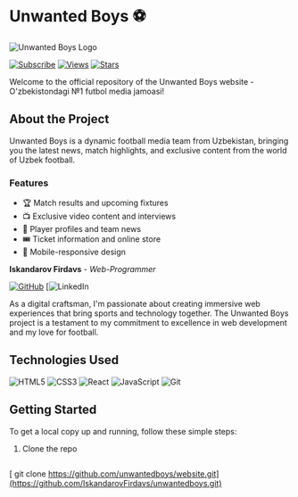 # Unwanted Boys ⚽️

![Unwanted Boys Logo]([https://hebbkx1anhila5yf.public.blob.vercel-storage.com/image-83GMZ2KA9himhL2yI2spJTnTMMlsWV.png](https://yt3.googleusercontent.com/1VddnzudOBTDvWLjO-_nOJ8pkNcA1wm6-46uBrj_7thtGWNQzBHxCC_b8AhIpI2wtlwUR8JZOg=s900-c-k-c0x00ffffff-no-rj))

[![Subscribe]([https://img.shields.io/badge/Subscribe-red?style=for-the-badge)](https://youtube.com/unwantedboys](https://cdn3d.iconscout.com/3d/premium/thumb/subscribe-button-3d-illustration-download-in-png-blend-fbx-gltf-file-formats--subscription-bell-subscribing-notification-user-interface-pack-illustrations-4489418.png?f=webp))
[![Views]([https://img.shields.io/badge/Views-1M-blue?style=for-the-badge)](https://unwantedboys.uz](https://cdn3d.iconscout.com/3d/premium/thumb/view-3d-logo-download-in-png-blend-fbx-gltf-file-formats--like-instagram-social-media-notification-pack-logos-4042325.png?f=webp))
[![Stars]([https://img.shields.io/github/stars/unwantedboys/website?style=for-the-badge)](https://github.com/unwantedboys/website](https://cdn3d.iconscout.com/3d/premium/thumb/star-3d-illustration-download-in-png-blend-fbx-gltf-file-formats--like-logo-favorite-rating-award-user-interface-pack-illustrations-3307686.png?f=webp))

Welcome to the official repository of the Unwanted Boys website - O'zbekistondagi №1 futbol media jamoasi!

## About the Project

Unwanted Boys is a dynamic football media team from Uzbekistan, bringing you the latest news, match highlights, and exclusive content from the world of Uzbek football.

### Features

- 🏆 Match results and upcoming fixtures
- 📺 Exclusive video content and interviews
- 👥 Player profiles and team news
- 🎟️ Ticket information and online store
- 📱 Mobile-responsive design

**Iskandarov Firdavs** - *Web-Programmer*

[![GitHub]([https://img.shields.io/badge/GitHub-100000?style=for-the-badge&logo=github&logoColor=white)](https://github.com/johndoe](https://github.com/IskandarovFirdavs))
[![LinkedIn](www.linkedin.com/in/firdavs-iskandarov-582824334)

As a digital craftsman, I'm passionate about creating immersive web experiences that bring sports and technology together. The Unwanted Boys project is a testament to my commitment to excellence in web development and my love for football.

## Technologies Used

![HTML5]([https://img.shields.io/badge/HTML5-E34F26?style=for-the-badge&logo=html5&logoColor=white](https://cdn-icons-png.flaticon.com/512/919/919827.png))
![CSS3]([https://img.shields.io/badge/CSS3-1572B6?style=for-the-badge&logo=css3&logoColor=white](https://cdn-icons-png.flaticon.com/512/5968/5968242.png))
![React]([https://img.shields.io/badge/React-20232A?style=for-the-badge&logo=react&logoColor=61DAFB](https://upload.wikimedia.org/wikipedia/commons/thumb/a/a7/React-icon.svg/1200px-React-icon.svg.png))
![JavaScript]([https://img.shields.io/badge/JavaScript-F7DF1E?style=for-the-badge&logo=javascript&logoColor=black](https://static-00.iconduck.com/assets.00/javascript-js-icon-1024x1024-q081xgnc.png))
![Git]([https://img.shields.io/badge/Git-F05032?style=for-the-badge&logo=git&logoColor=white](https://upload.wikimedia.org/wikipedia/commons/thumb/3/3f/Git_icon.svg/2048px-Git_icon.svg.png))

## Getting Started

To get a local copy up and running, follow these simple steps:

1. Clone the repo
   ```sh
  [ git clone https://github.com/unwantedboys/website.git](https://github.com/IskandarovFirdavs/unwantedboys.git)
